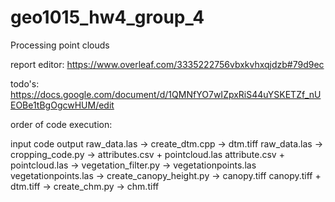 # geo1015_hw4_group_4
Processing point clouds

report editor: https://www.overleaf.com/3335222756vbxkvhxqjdzb#79d9ec

todo's: https://docs.google.com/document/d/1QMNfYO7wIZpxRiS44uYSKETZf_nUEOBe1tBgOgcwHUM/edit


order of code execution:

input                                   code                            output
raw_data.las                    -> create_dtm.cpp               -> dtm.tiff
raw_data.las                    -> cropping_code.py             -> attributes.csv + pointcloud.las
attribute.csv + pointcloud.las  -> vegetation_filter.py         -> vegetationpoints.las
vegetationpoints.las            -> create_canopy_height.py      -> canopy.tiff
canopy.tiff + dtm.tiff          -> create_chm.py                -> chm.tiff


